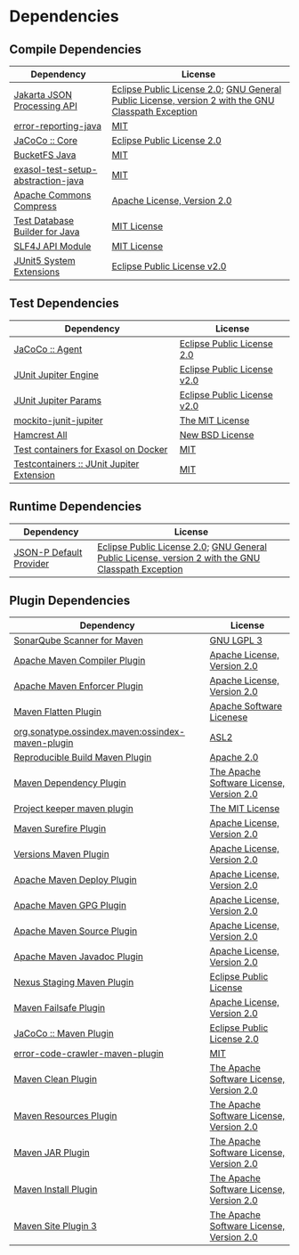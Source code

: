 <!-- @formatter:off -->
# Dependencies

## Compile Dependencies

| Dependency                              | License                                                                                                      |
| --------------------------------------- | ------------------------------------------------------------------------------------------------------------ |
| [Jakarta JSON Processing API][0]        | [Eclipse Public License 2.0][1]; [GNU General Public License, version 2 with the GNU Classpath Exception][2] |
| [error-reporting-java][3]               | [MIT][4]                                                                                                     |
| [JaCoCo :: Core][5]                     | [Eclipse Public License 2.0][6]                                                                              |
| [BucketFS Java][7]                      | [MIT][4]                                                                                                     |
| [exasol-test-setup-abstraction-java][9] | [MIT][4]                                                                                                     |
| [Apache Commons Compress][11]           | [Apache License, Version 2.0][12]                                                                            |
| [Test Database Builder for Java][13]    | [MIT License][14]                                                                                            |
| [SLF4J API Module][15]                  | [MIT License][16]                                                                                            |
| [JUnit5 System Extensions][17]          | [Eclipse Public License v2.0][18]                                                                            |

## Test Dependencies

| Dependency                                      | License                           |
| ----------------------------------------------- | --------------------------------- |
| [JaCoCo :: Agent][5]                            | [Eclipse Public License 2.0][6]   |
| [JUnit Jupiter Engine][21]                      | [Eclipse Public License v2.0][22] |
| [JUnit Jupiter Params][21]                      | [Eclipse Public License v2.0][22] |
| [mockito-junit-jupiter][25]                     | [The MIT License][26]             |
| [Hamcrest All][27]                              | [New BSD License][28]             |
| [Test containers for Exasol on Docker][29]      | [MIT][4]                          |
| [Testcontainers :: JUnit Jupiter Extension][31] | [MIT][32]                         |

## Runtime Dependencies

| Dependency                   | License                                                                                                      |
| ---------------------------- | ------------------------------------------------------------------------------------------------------------ |
| [JSON-P Default Provider][0] | [Eclipse Public License 2.0][1]; [GNU General Public License, version 2 with the GNU Classpath Exception][2] |

## Plugin Dependencies

| Dependency                                              | License                                        |
| ------------------------------------------------------- | ---------------------------------------------- |
| [SonarQube Scanner for Maven][36]                       | [GNU LGPL 3][37]                               |
| [Apache Maven Compiler Plugin][38]                      | [Apache License, Version 2.0][12]              |
| [Apache Maven Enforcer Plugin][40]                      | [Apache License, Version 2.0][12]              |
| [Maven Flatten Plugin][42]                              | [Apache Software Licenese][43]                 |
| [org.sonatype.ossindex.maven:ossindex-maven-plugin][44] | [ASL2][43]                                     |
| [Reproducible Build Maven Plugin][46]                   | [Apache 2.0][43]                               |
| [Maven Dependency Plugin][48]                           | [The Apache Software License, Version 2.0][43] |
| [Project keeper maven plugin][50]                       | [The MIT License][51]                          |
| [Maven Surefire Plugin][52]                             | [Apache License, Version 2.0][12]              |
| [Versions Maven Plugin][54]                             | [Apache License, Version 2.0][12]              |
| [Apache Maven Deploy Plugin][56]                        | [Apache License, Version 2.0][12]              |
| [Apache Maven GPG Plugin][58]                           | [Apache License, Version 2.0][12]              |
| [Apache Maven Source Plugin][60]                        | [Apache License, Version 2.0][12]              |
| [Apache Maven Javadoc Plugin][62]                       | [Apache License, Version 2.0][12]              |
| [Nexus Staging Maven Plugin][64]                        | [Eclipse Public License][65]                   |
| [Maven Failsafe Plugin][66]                             | [Apache License, Version 2.0][12]              |
| [JaCoCo :: Maven Plugin][68]                            | [Eclipse Public License 2.0][6]                |
| [error-code-crawler-maven-plugin][70]                   | [MIT][4]                                       |
| [Maven Clean Plugin][72]                                | [The Apache Software License, Version 2.0][43] |
| [Maven Resources Plugin][74]                            | [The Apache Software License, Version 2.0][43] |
| [Maven JAR Plugin][76]                                  | [The Apache Software License, Version 2.0][43] |
| [Maven Install Plugin][78]                              | [The Apache Software License, Version 2.0][43] |
| [Maven Site Plugin 3][80]                               | [The Apache Software License, Version 2.0][43] |

[5]: https://www.eclemma.org/jacoco/index.html
[7]: https://github.com/exasol/bucketfs-java
[3]: https://github.com/exasol/error-reporting-java
[18]: http://www.eclipse.org/legal/epl-v20.html
[43]: http://www.apache.org/licenses/LICENSE-2.0.txt
[52]: https://maven.apache.org/surefire/maven-surefire-plugin/
[72]: http://maven.apache.org/plugins/maven-clean-plugin/
[4]: https://opensource.org/licenses/MIT
[25]: https://github.com/mockito/mockito
[11]: https://commons.apache.org/proper/commons-compress/
[50]: https://github.com/exasol/project-keeper/
[54]: http://www.mojohaus.org/versions-maven-plugin/
[38]: https://maven.apache.org/plugins/maven-compiler-plugin/
[14]: https://github.com/exasol/test-db-builder-java/blob/main/LICENSE
[6]: https://www.eclipse.org/legal/epl-2.0/
[56]: https://maven.apache.org/plugins/maven-deploy-plugin/
[37]: http://www.gnu.org/licenses/lgpl.txt
[68]: https://www.jacoco.org/jacoco/trunk/doc/maven.html
[26]: https://github.com/mockito/mockito/blob/main/LICENSE
[46]: http://zlika.github.io/reproducible-build-maven-plugin
[16]: http://www.opensource.org/licenses/mit-license.php
[36]: http://sonarsource.github.io/sonar-scanner-maven/
[21]: https://junit.org/junit5/
[42]: https://www.mojohaus.org/flatten-maven-plugin/flatten-maven-plugin
[0]: https://github.com/eclipse-ee4j/jsonp
[60]: https://maven.apache.org/plugins/maven-source-plugin/
[2]: https://projects.eclipse.org/license/secondary-gpl-2.0-cp
[15]: http://www.slf4j.org
[74]: http://maven.apache.org/plugins/maven-resources-plugin/
[9]: https://github.com/exasol/exasol-test-setup-abstraction-java
[13]: https://github.com/exasol/test-db-builder-java/
[64]: http://www.sonatype.com/public-parent/nexus-maven-plugins/nexus-staging/nexus-staging-maven-plugin/
[66]: https://maven.apache.org/surefire/maven-failsafe-plugin/
[48]: http://maven.apache.org/plugins/maven-dependency-plugin/
[32]: http://opensource.org/licenses/MIT
[65]: http://www.eclipse.org/legal/epl-v10.html
[29]: https://github.com/exasol/exasol-testcontainers
[27]: https://github.com/hamcrest/JavaHamcrest/hamcrest-all
[51]: https://github.com/exasol/project-keeper/blob/main/LICENSE
[76]: http://maven.apache.org/plugins/maven-jar-plugin/
[1]: https://projects.eclipse.org/license/epl-2.0
[12]: https://www.apache.org/licenses/LICENSE-2.0.txt
[40]: https://maven.apache.org/enforcer/maven-enforcer-plugin/
[22]: https://www.eclipse.org/legal/epl-v20.html
[28]: http://www.opensource.org/licenses/bsd-license.php
[78]: http://maven.apache.org/plugins/maven-install-plugin/
[44]: https://sonatype.github.io/ossindex-maven/maven-plugin/
[58]: https://maven.apache.org/plugins/maven-gpg-plugin/
[31]: https://testcontainers.org
[17]: https://github.com/itsallcode/junit5-system-extensions
[80]: http://maven.apache.org/plugins/maven-site-plugin/
[62]: https://maven.apache.org/plugins/maven-javadoc-plugin/
[70]: https://github.com/exasol/error-code-crawler-maven-plugin
